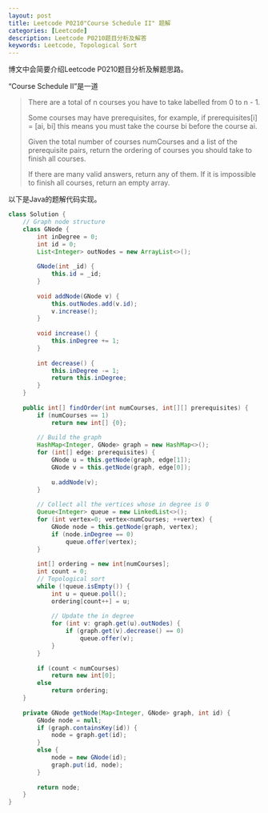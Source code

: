 ```yaml
---
layout: post
title: Leetcode P0210"Course Schedule II" 题解
categories: [Leetcode]
description: Leetcode P0210题目分析及解答
keywords: Leetcode, Topological Sort
---
```


博文中会简要介绍Leetcode P0210题目分析及解题思路。

“Course Schedule II”是一道

> There are a total of n courses you have to take labelled from 0 to n - 1.
> 
> Some courses may have prerequisites, for example, if prerequisites[i] = [ai, bi] this means you must take the course bi before the course ai.
> 
> Given the total number of courses numCourses and a list of the prerequisite pairs, return the ordering of courses you should take to finish all courses.
> 
> If there are many valid answers, return any of them. If it is impossible to finish all courses, return an empty array.

以下是Java的题解代码实现。
```java
class Solution {
    // Graph node structure
    class GNode {
        int inDegree = 0;
        int id = 0;
        List<Integer> outNodes = new ArrayList<>();
        
        GNode(int _id) {
            this.id = _id;
        }
        
        void addNode(GNode v) {
            this.outNodes.add(v.id);
            v.increase();
        }
        
        void increase() {
            this.inDegree += 1;
        }
        
        int decrease() {
            this.inDegree -= 1;
            return this.inDegree;
        }
    }
    
    public int[] findOrder(int numCourses, int[][] prerequisites) {
        if (numCourses == 1)
            return new int[] {0};
        
        // Build the graph
        HashMap<Integer, GNode> graph = new HashMap<>();
        for (int[] edge: prerequisites) {
            GNode u = this.getNode(graph, edge[1]);
            GNode v = this.getNode(graph, edge[0]);
            
            u.addNode(v);
        }
        
        // Collect all the vertices whose in degree is 0
        Queue<Integer> queue = new LinkedList<>();
        for (int vertex=0; vertex<numCourses; ++vertex) {
            GNode node = this.getNode(graph, vertex);
            if (node.inDegree == 0)
                queue.offer(vertex);
        }
        
        int[] ordering = new int[numCourses];
        int count = 0;
        // Topological sort
        while (!queue.isEmpty()) {
            int u = queue.poll();
            ordering[count++] = u;
            
            // Update the in degree
            for (int v: graph.get(u).outNodes) {
                if (graph.get(v).decrease() == 0)
                    queue.offer(v);
            }
        }
        
        if (count < numCourses)
            return new int[0];
        else 
            return ordering;
    }
    
    private GNode getNode(Map<Integer, GNode> graph, int id) {
        GNode node = null;
        if (graph.containsKey(id)) {
            node = graph.get(id);
        }
        else {
            node = new GNode(id);
            graph.put(id, node);
        }
        
        return node;
    }
}
```
